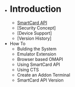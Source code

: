 * # Introduction #
    * [SmartCard API](https://github.com/sunyer/seek-for-android/wiki/SmartcardAPI)
    * [Security Concept]
    * [Device Support]
    * [Version History]
* How To
    * Bulding the System
    * Emulator Extension
    * Browser based OMAPI
    * Using SmartCard API
    * Using CTS
    * Create an Addon Terminal
    * SmartCard API Version
    